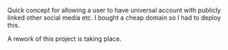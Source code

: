 Quick concept for allowing a user to have universal account with publicly linked other social media etc.
I bought a cheap domain so I had to deploy this.

A rework of this project is taking place.
